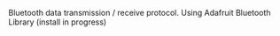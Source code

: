 Bluetooth data transmission / receive protocol. Using Adafruit Bluetooth Library (install in progress)
